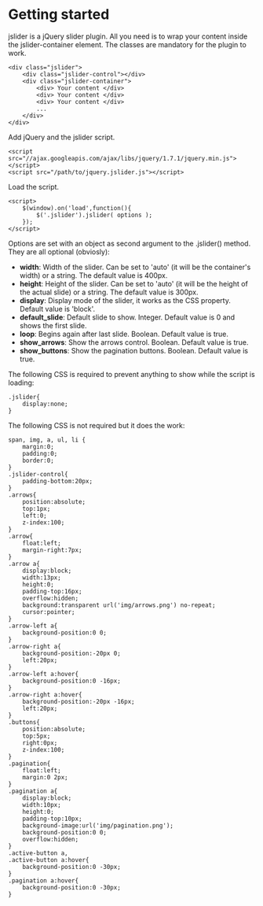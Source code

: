 Getting started
=========================

jslider is a jQuery slider plugin. All you need is to wrap your content inside the jslider-container element. The classes are mandatory for the plugin to work.

	<div class="jslider">
		<div class="jslider-control"></div>
		<div class="jslider-container">
			<div> Your content </div>
			<div> Your content </div>
			<div> Your content </div>
			...
		</div>
	</div>

Add jQuery and the jslider script.

	<script src="//ajax.googleapis.com/ajax/libs/jquery/1.7.1/jquery.min.js"></script>
	<script src="/path/to/jquery.jslider.js"></script>

Load the script.

	<script>
		$(window).on('load',function(){
			$('.jslider').jslider( options );
		});
	</script>

Options are set with an object as second argument to the .jslider() method. They are all optional (obviosly):

* **width**: Width of the slider. Can be set to 'auto' (it will be the container's width) or a string. The default value is 400px.
* **height**: Height of the slider. Can be set to 'auto' (it will be the height of the actual slide) or a string. The default value is 300px.
* **display**: Display mode of the slider, it works as the CSS property. Default value is 'block'.
* **default_slide**: Default slide to show. Integer. Default value is 0 and shows the first slide.
* **loop**: Begins again after last slide. Boolean. Default value is true.
* **show_arrows**: Show the arrows control. Boolean. Default value is true.
* **show_buttons**: Show the pagination buttons. Boolean. Default value is true.

The following CSS is required to prevent anything to show while the script is loading:

	.jslider{
		display:none;
	}

The following CSS is not required but it does the work:

	span, img, a, ul, li {
		margin:0;
		padding:0;
		border:0;
	}
	.jslider-control{
		padding-bottom:20px;
	}
	.arrows{
		position:absolute;
		top:1px;
		left:0;
		z-index:100;
	}
	.arrow{
		float:left;
		margin-right:7px;
	}
	.arrow a{
		display:block;
		width:13px;
		height:0;
		padding-top:16px;
		overflow:hidden;
		background:transparent url('img/arrows.png') no-repeat;
		cursor:pointer;
	}
	.arrow-left a{
		background-position:0 0;
	}
	.arrow-right a{
		background-position:-20px 0;
		left:20px;
	}
	.arrow-left a:hover{
		background-position:0 -16px;
	}
	.arrow-right a:hover{
		background-position:-20px -16px;
		left:20px;
	}
	.buttons{
		position:absolute;
		top:5px;
		right:0px;
		z-index:100;
	}
	.pagination{
		float:left;
		margin:0 2px;
	}
	.pagination a{
		display:block;
		width:10px;
		height:0;
		padding-top:10px;
		background-image:url('img/pagination.png');
		background-position:0 0;
		overflow:hidden;
	}
	.active-button a,
	.active-button a:hover{
		background-position:0 -30px;
	}
	.pagination a:hover{
		background-position:0 -30px;
	}